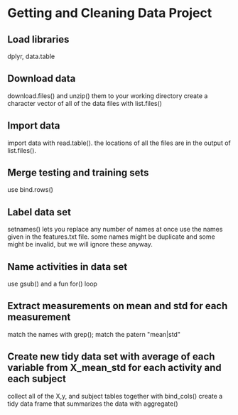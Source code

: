 # Getting and Cleaning Data Project 

## Load libraries
dplyr, data.table

## Download data 
download.files() and unzip() them to your working directory
create a character vector of all of the data files with list.files()

## Import data 
import data with read.table(). the locations of all the files are in the output of list.files().


## Merge testing and training sets 
use bind.rows()

## Label data set
setnames() lets you replace any number of names at once
use the names given in the features.txt file. some names might be duplicate and some might be invalid, but we will ignore these anyway.

## Name activities in data set
use gsub() and a fun for() loop 


## Extract measurements on mean and std for each measurement 
match the names with grep(); match the patern "mean|std"

## Create new tidy data set with average of each variable from X_mean_std for each activity and each subject
collect all of the X,y, and subject tables together with bind_cols()
create a tidy data frame that summarizes the data with aggregate()

